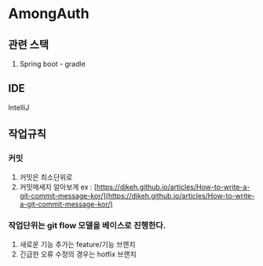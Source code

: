 # AmongAuth

## 관련 스택
1. Spring boot - gradle

## IDE
IntelliJ

## 작업규칙

### 커밋
1. 커밋은 최소단위로
2. 커밋메세지 알아보게
  ex : [https://djkeh.github.io/articles/How-to-write-a-git-commit-message-kor/](https://djkeh.github.io/articles/How-to-write-a-git-commit-message-kor/)

### 작업단위는 git flow 모델을 베이스로 진행한다.
1. 새로운 기능 추가는 feature/기능 브랜치
2. 긴급한 오류 수정의 경우는 hotfix 브랜치
